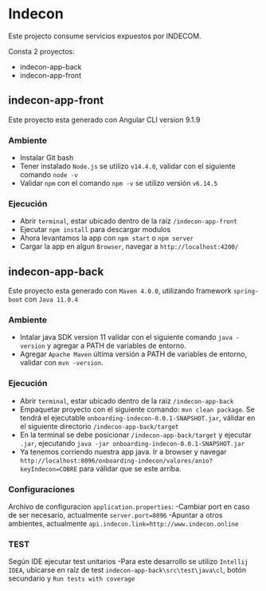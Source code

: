 # Indecon

Este projecto consume servicios expuestos por INDECOM.

Consta 2 proyectos:
- indecon-app-back
- indecon-app-front

## indecon-app-front
		
Este proyecto esta generado con Angular CLI version 9.1.9


### Ambiente

- Instalar Git bash
- Tener instalado `Node.js` se utilizo `v14.4.0`, validar con el siguiente comando `node -v`
- Validar `npm` con el comando `npm -v` se utilizo versión `v6.14.5`

### Ejecución
- Abrir `terminal`, estar ubicado dentro de la raiz `/indecon-app-front`
- Ejecutar `npm install` para descargar modulos
- Ahora levantamos la app con `npm start` o `npm server`
- Cargar la app en algun `Browser`, navegar a `http://localhost:4200/`


## indecon-app-back

Este proyecto esta generado con `Maven 4.0.0`, utilizando framework `spring-boot` con `Java 11.0.4`


### Ambiente
		
- Intalar java SDK version 11 validar con el siguiente comando `java -version` y agregar a PATH de variables de entorno.
- Agregar `Apache Maven` última versión a PATH de variables de entorno, validar con `mvn -version`.

### Ejecución
		
- Abrir `terminal`, estar ubicado dentro de la raiz `/indecon-app-back`	
- Empaquetar proyecto con el siguiente comando: `mvn clean package`. Se tendrá el ejecutable `onboarding-indecon-0.0.1-SNAPSHOT.jar`, válidar en el siguiente directorio `/indecon-app-back/target`	
- En la terminal se debe posicionar `/indecon-app-back/target` y ejecutar `.jar`, ejecutando `java -jar onboarding-indecon-0.0.1-SNAPSHOT.jar`
- Ya tenemos corriendo nuestra app java. Ir a browser y navegar `http://localhost:8096/onboarding-indecon/valores/anio?keyIndecon=COBRE` para válidar que se este arriba.

### Configuraciones

Archivo de configuracion `application.properties`:
-Cambiar port en caso de ser necesario, actualmente `server.port=8096`
-Apuntar a otros ambientes, actualmente `api.indecon.link=http://www.indecon.online`

### TEST

Según IDE ejecutar test unitarios
-Para este desarrollo se utilizo `Intellij IDEA`, ubicarse en raíz de test `indecon-app-back\src\test\java\cl`, botón secundario y `Run tests with coverage`


